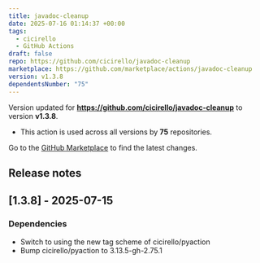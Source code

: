 ```yaml
---
title: javadoc-cleanup
date: 2025-07-16 01:14:37 +00:00
tags:
  - cicirello
  - GitHub Actions
draft: false
repo: https://github.com/cicirello/javadoc-cleanup
marketplace: https://github.com/marketplace/actions/javadoc-cleanup
version: v1.3.8
dependentsNumber: "75"
---
```



Version updated for **https://github.com/cicirello/javadoc-cleanup** to version **v1.3.8**.
- This action is used across all versions by **75** repositories.

Go to the [GitHub Marketplace](https://github.com/marketplace/actions/javadoc-cleanup) to find the latest changes.

## Release notes

## [1.3.8] - 2025-07-15

### Dependencies
* Switch to using the new tag scheme of cicirello/pyaction
* Bump cicirello/pyaction to 3.13.5-gh-2.75.1
